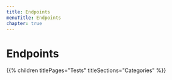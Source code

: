 ```yaml
---
title: Endpoints
menuTitle: Endpoints
chapter: true
---
```


# Endpoints

{{% children titlePages="Tests" titleSections="Categories" %}}
